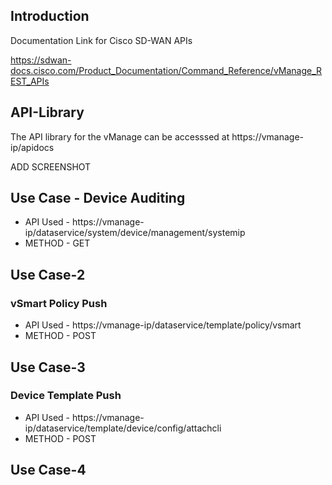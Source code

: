 
## Introduction

Documentation Link for Cisco SD-WAN APIs

https://sdwan-docs.cisco.com/Product_Documentation/Command_Reference/vManage_REST_APIs

## API-Library

The API library for the vManage can be accesssed at ht<span>tps://vmanage-ip/apidocs
  
ADD SCREENSHOT

## Use Case -  Device Auditing

- API Used - ht<span>tps://vmanage-ip/dataservice/system/device/management/systemip
- METHOD - GET 


## Use Case-2

### vSmart Policy Push

- API Used  - ht<span>tps://vmanage-ip/dataservice/template/policy/vsmart
- METHOD - POST



## Use Case-3

### Device Template Push

- API Used - ht<span>tps://vmanage-ip/dataservice/template/device/config/attachcli
- METHOD - POST


## Use Case-4






